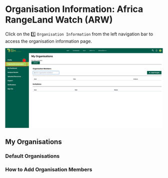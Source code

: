 # Organisation Information: Africa RangeLand Watch (ARW)

Click on the 1️⃣ `Organisation Information` from the left navigation bar to access the organisation information page.

[![Organisation Information Page](./img/guide-organisation-img-1.png)](./img/guide-organisation-img-1.png)

## My Organisations

### Default Organisations

### How to Add Organisation Members